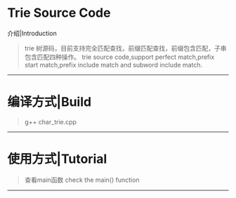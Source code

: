 Trie Source Code
===

介绍|Introduction
>trie 树源码，目前支持完全匹配查找，前缀匹配查找，前缀包含匹配，子串包含匹配四种操作。
>trie source code,support perfect match,prefix start match,prefix include match and subword include match. 

-------

编译方式|Build
===
>g++ char_trie.cpp 

-------

使用方式|Tutorial
===
>查看main函数
>check the main() function

-------
